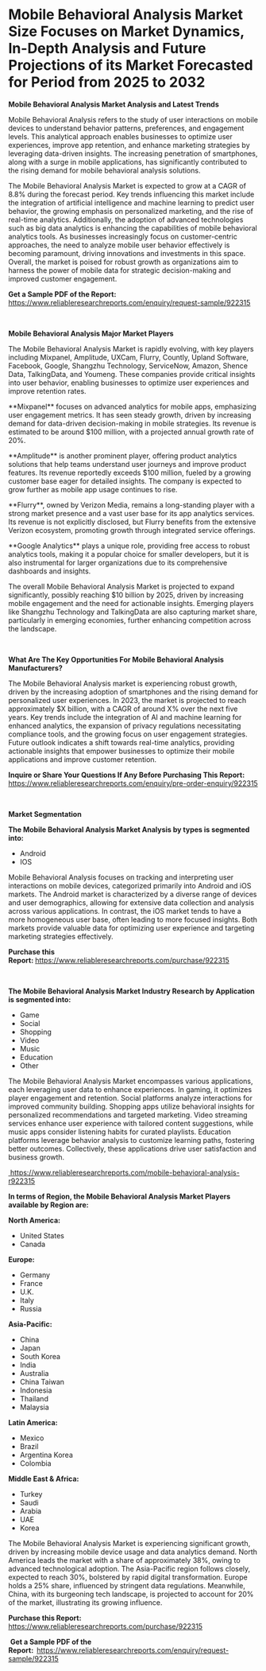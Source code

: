 <p><h1>Mobile Behavioral Analysis Market Size Focuses on Market Dynamics, In-Depth Analysis and Future Projections of its Market Forecasted for Period from 2025 to 2032</h1></p><p><strong>Mobile Behavioral Analysis Market Analysis and Latest Trends</strong></p>
<p><p>Mobile Behavioral Analysis refers to the study of user interactions on mobile devices to understand behavior patterns, preferences, and engagement levels. This analytical approach enables businesses to optimize user experiences, improve app retention, and enhance marketing strategies by leveraging data-driven insights. The increasing penetration of smartphones, along with a surge in mobile applications, has significantly contributed to the rising demand for mobile behavioral analysis solutions. </p><p>The Mobile Behavioral Analysis Market is expected to grow at a CAGR of 8.8% during the forecast period. Key trends influencing this market include the integration of artificial intelligence and machine learning to predict user behavior, the growing emphasis on personalized marketing, and the rise of real-time analytics. Additionally, the adoption of advanced technologies such as big data analytics is enhancing the capabilities of mobile behavioral analytics tools. As businesses increasingly focus on customer-centric approaches, the need to analyze mobile user behavior effectively is becoming paramount, driving innovations and investments in this space. Overall, the market is poised for robust growth as organizations aim to harness the power of mobile data for strategic decision-making and improved customer engagement.</p></p>
<p><strong>Get a Sample PDF of the Report:&nbsp;</strong> <a href="https://www.reliableresearchreports.com/enquiry/request-sample/922315?utm_campaign=3681&utm_medium=2&utm_source=Github&utm_content=ia&utm_term=18042025&utm_id=mobile-behavioral-analysis">https://www.reliableresearchreports.com/enquiry/request-sample/922315</a></p>
<p>&nbsp;</p>
<p><strong>Mobile Behavioral Analysis Major Market Players</strong></p>
<p><p>The Mobile Behavioral Analysis Market is rapidly evolving, with key players including Mixpanel, Amplitude, UXCam, Flurry, Countly, Upland Software, Facebook, Google, Shangzhu Technology, ServiceNow, Amazon, Shence Data, TalkingData, and Youmeng. These companies provide critical insights into user behavior, enabling businesses to optimize user experiences and improve retention rates.</p><p>**Mixpanel** focuses on advanced analytics for mobile apps, emphasizing user engagement metrics. It has seen steady growth, driven by increasing demand for data-driven decision-making in mobile strategies. Its revenue is estimated to be around $100 million, with a projected annual growth rate of 20%.</p><p>**Amplitude** is another prominent player, offering product analytics solutions that help teams understand user journeys and improve product features. Its revenue reportedly exceeds $100 million, fueled by a growing customer base eager for detailed insights. The company is expected to grow further as mobile app usage continues to rise.</p><p>**Flurry**, owned by Verizon Media, remains a long-standing player with a strong market presence and a vast user base for its app analytics services. Its revenue is not explicitly disclosed, but Flurry benefits from the extensive Verizon ecosystem, promoting growth through integrated service offerings.</p><p>**Google Analytics** plays a unique role, providing free access to robust analytics tools, making it a popular choice for smaller developers, but it is also instrumental for larger organizations due to its comprehensive dashboards and insights.</p><p>The overall Mobile Behavioral Analysis Market is projected to expand significantly, possibly reaching $10 billion by 2025, driven by increasing mobile engagement and the need for actionable insights. Emerging players like Shangzhu Technology and TalkingData are also capturing market share, particularly in emerging economies, further enhancing competition across the landscape.</p></p>
<p>&nbsp;</p>
<p><strong>What Are The Key Opportunities For Mobile Behavioral Analysis Manufacturers?</strong></p>
<p><p>The Mobile Behavioral Analysis market is experiencing robust growth, driven by the increasing adoption of smartphones and the rising demand for personalized user experiences. In 2023, the market is projected to reach approximately $X billion, with a CAGR of around X% over the next five years. Key trends include the integration of AI and machine learning for enhanced analytics, the expansion of privacy regulations necessitating compliance tools, and the growing focus on user engagement strategies. Future outlook indicates a shift towards real-time analytics, providing actionable insights that empower businesses to optimize their mobile applications and improve customer retention.</p></p>
<p><strong>Inquire or Share Your Questions If Any Before Purchasing This Report:</strong> <a href="https://www.reliableresearchreports.com/enquiry/pre-order-enquiry/922315?utm_campaign=3681&utm_medium=2&utm_source=Github&utm_content=ia&utm_term=18042025&utm_id=mobile-behavioral-analysis">https://www.reliableresearchreports.com/enquiry/pre-order-enquiry/922315</a></p>
<p>&nbsp;</p>
<p><strong>Market Segmentation</strong></p>
<p><strong>The Mobile Behavioral Analysis Market Analysis by types is segmented into:</strong></p>
<p><ul><li>Android</li><li>IOS</li></ul></p>
<p><p>Mobile Behavioral Analysis focuses on tracking and interpreting user interactions on mobile devices, categorized primarily into Android and iOS markets. The Android market is characterized by a diverse range of devices and user demographics, allowing for extensive data collection and analysis across various applications. In contrast, the iOS market tends to have a more homogeneous user base, often leading to more focused insights. Both markets provide valuable data for optimizing user experience and targeting marketing strategies effectively.</p></p>
<p><strong>Purchase this Report:&nbsp;</strong><a href="https://www.reliableresearchreports.com/purchase/922315?utm_campaign=3681&utm_medium=2&utm_source=Github&utm_content=ia&utm_term=18042025&utm_id=mobile-behavioral-analysis">https://www.reliableresearchreports.com/purchase/922315</a></p>
<p>&nbsp;</p>
<p><strong>The Mobile Behavioral Analysis Market Industry Research by Application is segmented into:</strong></p>
<p><ul><li>Game</li><li>Social</li><li>Shopping</li><li>Video</li><li>Music</li><li>Education</li><li>Other</li></ul></p>
<p><p>The Mobile Behavioral Analysis Market encompasses various applications, each leveraging user data to enhance experiences. In gaming, it optimizes player engagement and retention. Social platforms analyze interactions for improved community building. Shopping apps utilize behavioral insights for personalized recommendations and targeted marketing. Video streaming services enhance user experience with tailored content suggestions, while music apps consider listening habits for curated playlists. Education platforms leverage behavior analysis to customize learning paths, fostering better outcomes. Collectively, these applications drive user satisfaction and business growth.</p></p>
<p><a href="https://www.reliableresearchreports.com/mobile-behavioral-analysis-r922315?utm_campaign=3681&utm_medium=2&utm_source=Github&utm_content=ia&utm_term=18042025&utm_id=mobile-behavioral-analysis">&nbsp;https://www.reliableresearchreports.com/mobile-behavioral-analysis-r922315</a></p>
<p><strong>In terms of Region, the Mobile Behavioral Analysis Market Players available by Region are:</strong></p>
<p>
    <p> <strong> North America: </strong>
        <ul>
            <li>United States</li>
            <li>Canada</li>
        </ul>
        </p> 
    <p> <strong> Europe: </strong>
        <ul>
            <li>Germany</li>
            <li>France</li>
            <li>U.K.</li>
            <li>Italy</li>
            <li>Russia</li>
        </ul>
        </p> 
    <p> <strong> Asia-Pacific: </strong>
        <ul>
            <li>China</li>
            <li>Japan</li>
            <li>South Korea</li>
            <li>India</li>
            <li>Australia</li>
            <li>China Taiwan</li>
            <li>Indonesia</li>
            <li>Thailand</li>
            <li>Malaysia</li>
        </ul>
        </p> 
    <p> <strong> Latin America: </strong>
        <ul>
            <li>Mexico</li>
            <li>Brazil</li>
            <li>Argentina Korea</li>
            <li>Colombia</li>
        </ul>
        </p> 
    <p> <strong> Middle East & Africa: </strong>
        <ul>
            <li>Turkey</li>
            <li>Saudi</li>
            <li>Arabia</li>
            <li>UAE</li>
            <li>Korea</li>
        </ul>
    </p>
    </p>
<p><p>The Mobile Behavioral Analysis Market is experiencing significant growth, driven by increasing mobile device usage and data analytics demand. North America leads the market with a share of approximately 38%, owing to advanced technological adoption. The Asia-Pacific region follows closely, expected to reach 30%, bolstered by rapid digital transformation. Europe holds a 25% share, influenced by stringent data regulations. Meanwhile, China, with its burgeoning tech landscape, is projected to account for 20% of the market, illustrating its growing influence.</p></p>
<p><strong>Purchase this Report: </strong><a href="https://www.reliableresearchreports.com/purchase/922315?utm_campaign=3681&utm_medium=2&utm_source=Github&utm_content=ia&utm_term=18042025&utm_id=mobile-behavioral-analysis">https://www.reliableresearchreports.com/purchase/922315</a></p>
<p>&nbsp;<strong>Get a Sample PDF of the Report:&nbsp;&nbsp;</strong><a href="https://www.reliableresearchreports.com/enquiry/request-sample/922315?utm_campaign=3681&utm_medium=2&utm_source=Github&utm_content=ia&utm_term=18042025&utm_id=mobile-behavioral-analysis">https://www.reliableresearchreports.com/enquiry/request-sample/922315</a></p>
<p><strong></strong></p>
<p><p></p><p></p><p></p></p>